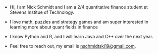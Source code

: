 - Hi, I am Nick Schmidt and I am a 2/4 quantitative finance student at Stevens Institue of Technology.
  
- I love math, puzzles and strategy games and am super interested in learning more about quant fields in finance
  
- I know Python and R, and I will learn Java and C++ over the next year.
  
- Feel free to reach out, my email is nschmidtski19@gmail.com.

<!---
nickschmidtt/nickschmidtt is a ✨ special ✨ repository because its `README.md` (this file) appears on your GitHub profile.
You can click the Preview link to take a look at your changes.
--->
